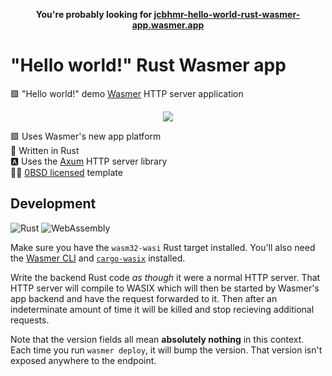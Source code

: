 <p align=center>
  <b>You're probably looking for <a href="https://jcbhmr-hello-world-rust-wasmer-app.wasmer.app/">jcbhmr-hello-world-rust-wasmer-app.wasmer.app</a></b>
</p>

# "Hello world!" Rust Wasmer app

🟪 "Hello world!" demo [Wasmer] HTTP server application

<p align=center>
  <img src="https://i.imgur.com/WaxzU93.png">
</p>

🟪 Uses Wasmer's new app platform \
🦀 Written in Rust \
🅰 Uses the [Axum] HTTP server library \
👩‍⚖️ [0BSD licensed] template

## Development

![Rust](https://img.shields.io/static/v1?style=for-the-badge&message=Rust&color=000000&logo=Rust&logoColor=FFFFFF&label=)
![WebAssembly](https://img.shields.io/static/v1?style=for-the-badge&message=WebAssembly&color=654FF0&logo=WebAssembly&logoColor=FFFFFF&label=)

Make sure you have the `wasm32-wasi` Rust target installed. You'll also need the
[Wasmer CLI] and [`cargo-wasix`] installed.

Write the backend Rust code _as though_ it were a normal HTTP server. That HTTP
server will compile to WASIX which will then be started by Wasmer's app backend
and have the request forwarded to it. Then after an indeterminate amount of time
it will be killed and stop recieving additional requests.

Note that the version fields all mean **absolutely nothing** in this context. Each
time you run `wasmer deploy`, it will bump the version. That version isn't
exposed anywhere to the endpoint.

<!-- prettier-ignore-start -->
[0BSD licensed]: https://github.com/jcbhmr/hello-world-rust-wasmer-app/blob/main/LICENSE
[wasmer]: https://wasmer.io/
[axum]: https://github.com/tokio-rs/axum
[wasmer cli]: https://docs.wasmer.io/install
[`cargo-wasix`]: https://github.com/wasix-org/cargo-wasix
<!-- prettier-ignore-end -->
